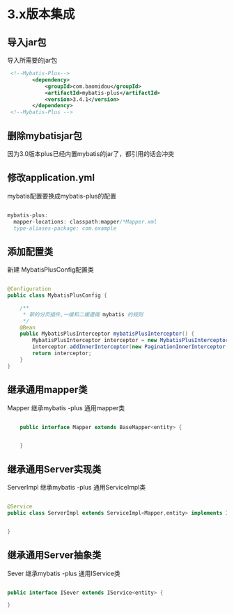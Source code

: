 # 3.x版本集成

## 导入jar包

导入所需要的jar包
```xml
 <!--Mybatis-Plus-->
        <dependency>
            <groupId>com.baomidou</groupId>
            <artifactId>mybatis-plus</artifactId>
            <version>3.4.1</version>
        </dependency>
 <!--Mybatis-Plus -->
 ```

## 删除mybatisjar包
因为3.0版本plus已经内置mybatis的jar了，都引用的话会冲突


## 修改application.yml
mybatis配置要换成mybatis-plus的配置  
```java

mybatis-plus:
  mapper-locations: classpath:mapper/*Mapper.xml
  type-aliases-package: com.example

```

## 添加配置类

新建 MybatisPlusConfig配置类

```java

@Configuration
public class MybatisPlusConfig {

    /**
     * 新的分页插件,一缓和二缓遵循 mybatis 的规则
     */
    @Bean
    public MybatisPlusInterceptor mybatisPlusInterceptor() {
        MybatisPlusInterceptor interceptor = new MybatisPlusInterceptor();
        interceptor.addInnerInterceptor(new PaginationInnerInterceptor(DbType.MYSQL));
        return interceptor;
    }
}

```


## 继承通用mapper类
Mapper 继承mybatis -plus 通用mapper类

```java

    public interface Mapper extends BaseMapper<entity> {


    }

```
       

## 继承通用Server实现类
ServerImpl 继承mybatis -plus 通用ServiceImpl类

```java

@Service
public class ServerImpl extends ServiceImpl<Mapper,entity> implements ISever {


}

```

## 继承通用Server抽象类
Sever 继承mybatis -plus 通用IService类

```java

public interface ISever extends IService<entity> {

}

```
